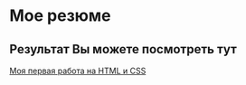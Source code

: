 # Мое резюме 

## Результат Вы можете посмотреть тут

[Моя первая работа на HTML и CSS](https://irinaenotova.github.io/resume/)
